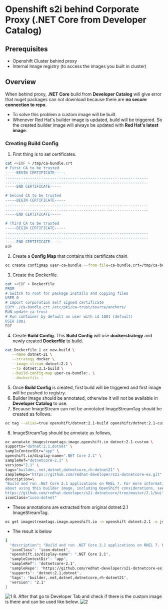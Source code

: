# Openshift s2i behind Corporate Proxy (.NET Core from Developer Catalog)

## Prerequisites
- Openshift Cluster behind proxy
- Internal Image registry (to access the images you built in cluster)

## Overview
When behind proxy, **.NET Core** build from **Developer Catalog** will give error that nuget packages can not download because there are **no secure connection to repo**. 

- To solve this problem a custom image will be built. 
- Whenever Red Hat's builder image is updated, build will be triggered. So the created builder image will always be updated  with **Red Hat's latest image**.
### Creating Build Config
1. First thing is to set certificates.
```bash
cat <<EOF > /tmp/ca-bundle.crt
# First CA to be trusted
-----BEGIN CERTIFICATE-----
................................................................
................................................................
-----END CERTIFICATE-----

# Second CA to be trusted
-----BEGIN CERTIFICATE-----
................................................................
................................................................
-----END CERTIFICATE-----

# Third CA to be trusted
-----BEGIN CERTIFICATE-----
................................................................
................................................................
-----END CERTIFICATE-----
EOF
```
2. Create a **Config Map** that contains this certificate chain.
```bash
oc create configmap user-ca-bundle --from-file=ca-bundle.crt=/tmp/ca-bundle.crt
```
3. Create the Dockerfile.
```bash
cat <<EOF > Dockerfile
FROM
# Switch to root for package installs and copying files
USER 0
# Import corporation self signed certificate
COPY ./ca-bundle.crt /etc/pki/ca-trust/source/anchors/
RUN update-ca-trust
# Run container by default as user with id 1001 (default)
USER 1001
EOF
```
4. Create **Build Config**. This **Build Config** will use **dockerstrategy** and newly created **Dockerfile** to build.

```bash
cat Dockerfile | oc new-build \
   --name dotnet-21 \
   --strategy docker \
   --image-stream dotnet:2.1 \
   --to dotnet:2.1-build \
   --build-config-map user-ca-bundle:. \
   --dockerfile -
```
5. Once **Build Config** is created, first build will be triggered and first image will be pushed to registry.
6. Builder Image should be annotated, otherwise it will not be available in **Developer Catalog** to use. 
7. Because ImageStream can not be annotated ImageStreamTag should be created as follows.
```bash
oc tag --alias=true openshift/dotnet:2.1-build openshift/dotnet:2.1-custom
```
 8. ImageStreamTag should be annotate as follows,
```bash
oc annotate imagestreamtags.image.openshift.io dotnet:2.1-custom \
supports="dotnet:2.1,dotnet" \
sampleContextDir="app" \
openshift.io/display-name=".NET Core 2.1" \
sampleRef="dotnetcore-2.1" \
version="2.1" \
tags="builder,.net,dotnet,dotnetcore,rh-dotnet21" \
sampleRepo="https://github.com/redhat-developer/s2i-dotnetcore-ex.git" \
description=\
"Build and run .NET Core 2.1 applications on RHEL 7. For more information \
about using this builder image, including OpenShift considerations, see \
https://github.com/redhat-developer/s2i-dotnetcore/tree/master/2.1/build/README.md." \
iconClass="icon-dotnet"
```
- These annotations are extracted from original dotnet:2.1 ImageStreamTag.
```bash
oc get imagestreamtags.image.openshift.io -n openshift dotnet:2.1 -o json | jq '.metadata.annotations'
```
- The result is below
```bash
{
  "description": "Build and run .NET Core 2.1 applications on RHEL 7. For more information about using this builder image, including OpenShift considerations, see https://github.com/redhat-developer/s2i-dotnetcore/tree/master/2.1/bui
  "iconClass": "icon-dotnet",
  "openshift.io/display-name": ".NET Core 2.1",
  "sampleContextDir": "app",
  "sampleRef": "dotnetcore-2.1",
  "sampleRepo": "https://github.com/redhat-developer/s2i-dotnetcore-ex.git",
  "supports": "dotnet:2.1,dotnet",
  "tags": "builder,.net,dotnet,dotnetcore,rh-dotnet21",
  "version": "2.1"
}
```
![1](https://user-images.githubusercontent.com/59168275/94267939-16e2a580-ff45-11ea-9dc8-77e4efabcebd.png)
8. After that go to Developer Tab and check if there is the custom image is there and can be used like below.
![2](https://user-images.githubusercontent.com/59168275/94268981-ab99d300-ff46-11ea-8eff-f01aa620464c.png)